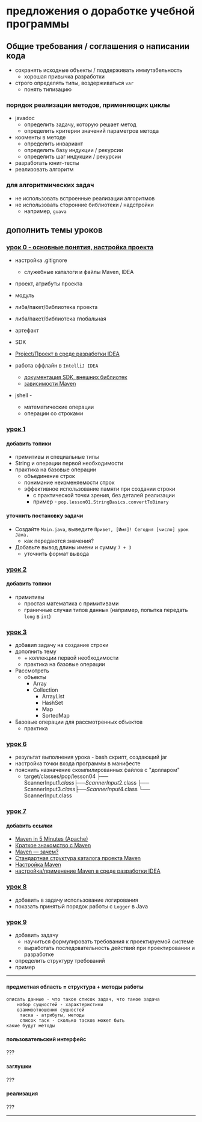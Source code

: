 # предложения о доработке учебной программы

## Общие требования / соглашения о написании кода
- сохранять исходные объекты / поддерживать иммутабельность
  - хорошая привычка разработки
- строго определять типы, воздерживаться `var`
  - понять типизацию

### порядок реализации методов, применяющих циклы
- javadoc
  - определить задачу, которую решает метод
  - определить критерии значений параметров метода
- кооменты в методе
  - определить инвариант
  - определить базу индукции / рекурсии
  - определить шаг индукции / рекурсии
- разработать юнит-тесты
- реализовать алгоритм

### для алгоритмических задач
- не использовать встроенные реализации алгоритмов
- не использовать сторонние библиотеки / надстройки
  - например, `guava`


## дополнить темы уроков

### [урок 0 - основные понятия, настройка проекта](src/main/java/pop/lesson00/README.md)

- настройка .gitignore
  - служебные каталоги и файлы Maven, IDEA
- проект, атрибуты проекта
- модуль
- либа/пакет/библиотека проекта
- либа/пакет/библиотека глобальная
- артефакт
- SDK

- [Project/Проект в среде разработки IDEA](https://www.jetbrains.com/help/idea/2022.2/working-with-projects.html)


- работа оффлайн в `IntelliJ IDEA`
  - [документация SDK, внешних библиотек](https://www.jetbrains.com/help/idea/working-offline.html#sdk-open-offline)
  - [зависимости Maven](https://www.jetbrains.com/help/idea/working-offline.html#maven)

- jshell - 
  - математические операции
  - операции со строками



### [урок 1](src/main/java/pop/lesson01/README.md)

#### добавить топики

- примитивы и специальные типы
- String и операции первой необходимости
- практика на базовые операции
  - объединение строк
  - понимание неизменяемости строк
  - эффективное использование памяти при создании строки
    - с практической точки зрения, без деталей реализации
    - пример - `pop.lesson01.StringBasics.convertToBinary`


#### уточнить постановку задачи

- Создайте `Main.java`, выведите `Привет, [Имя]! Сегодня [число] урок Java.`
  - как передаются значения?
- Добавьте вывод длины имени и сумму `7 + 3`
  - уточнить формат вывода

### [урок 2](src/main/java/pop/lesson02/README.md)

#### добавить топики 
- примитивы
  - простая математика с примитивами
  - граничные случаи типов данных (например, попытка передать `long` в `int`)


### [урок 3](src/main/java/pop/lesson03/README.md)
- добавил задачу на создание строки
- дополнить тему
  - \+ коллекции первой необходимости
  - практика на базовые операции
- Рассмотреть
  - объекты
    - Array
    - Collection
      - ArrayList
      - HashSet
      - Map
      - SortedMap
- Базовые операции для рассмотренных объектов
  - практика

### [урок 6](src/main/java/pop/lesson06/README.md)
- результат выполнения урока - bash скрипт, создающий jar
- настройка точки входа программы в манифесте
- пояснить назначение скомпилированных файлов с "долларом"
  - target/classes/pop/lesson04
    ├── ScannerInput$1.class
    ├── ScannerInput$2.class
    ├── ScannerInput$3.class
    ├── ScannerInput$4.class
    └── ScannerInput.class

### [урок 7](src/main/java/pop/lesson07/README.md)

#### добавить ссылки
- [Maven in 5 Minutes (Apache)](https://maven.apache.org/guides/getting-started/maven-in-five-minutes.html)
- [Краткое знакомство с Maven](https://tproger.ru/articles/maven-short-intro)
- [Maven — зачем?](https://habr.com/ru/articles/78252/)
- [Стандартная структура каталога проекта Maven](https://maven.apache.org/guides/introduction/introduction-to-the-standard-directory-layout.html)
- [Настройка Maven](https://github.com/gochaorg/blog/blob/master/itdocs/maven/docs/official-configuring-maven.md)
- [настройка/применение Maven в среде разработки IDEA](https://www.jetbrains.com/help/idea/maven-support.html)

### [урок 8](src/main/java/pop/lesson08/README.md)
- добавить в задачу использование логирования
- показать принятый порядок работы с `Logger` в Java

### [урок 9](src/main/java/pop/lesson09/README.md)
- добавить задачу
  - научиться формулировать требования к проектируемой системе
  - выработать последовательность действий при проектировании и разработке
- определить структуру требований
- пример

---

#### предметная область = структура + методы работы
    описать данные - что такое список задач, что такое задача
        набор сущностей - характеристики
        взаимоотношения сущностей
         таска - атрибуты, методы
         список таск - сколько тасков может быть
    какие будут методы

#### пользовательский интерфейс
???

#### заглушки
???

#### реализация
???

---